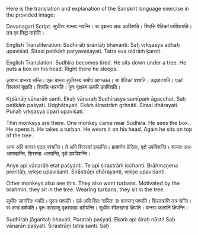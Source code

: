 Here is the translation and explanation of the Sanskrit language exercise in the provided image:

Devanagari Script:
सुधीराः श्रान्ताः भवन्ति। सः वृक्षस्य अधः उपविशति। शिरसि पेटिकां पर्यवेशयति। तत्र एव निद्रां करोति।

English Transliteration:
Sudhīrāḥ śrāntāḥ bhavanti. Saḥ vṛkṣasya adhaḥ upaviśati. Śirasi peṭikāṁ paryaveśayati. Tatra eva nidrāṁ karoti.

English Translation:
Sudhira becomes tired. He sits down under a tree. He puts a box on his head. Right there he sleeps.

कृशानः वानराः सन्ति। एकः वानरः सुधीरस्य समीपं आगच्छत्। सः पेटिकां पश्यति। उद्घाटयति। एकां शिरस्त्रां गृह्णाति। शिरसि धारयति। पुनः वृक्षस्य ऊपरि उपविशति।

Kṛśānāḥ vānarāḥ santi. Ekaḥ vānaraḥ Sudhīrasya samīpaṁ āgacchat. Saḥ peṭikāṁ paśyati. Udghāṭayati. Ekāṁ śirastrāṁ gṛhṇāti. Śirasi dhārayati. Punaḥ vṛkṣasya ūpari upaviśati.

Thin monkeys are there. One monkey came near Sudhira. He sees the box. He opens it. He takes a turban. He wears it on his head. Again he sits on top of the tree.

अन्य अपि वानराः एतत् पश्यन्ति। ते अपि शिरस्त्रां इच्छन्ति। ब्राह्मणेन प्रेरिताः, वृक्षे उपविशन्ति। श्रान्ताः अधः आगच्छन्ति, शिरस्त्राः धारयन्ति, वृक्षे उपविशन्ति। 

Anye api vānarāḥ etat paśyanti. Te api śirastrāṁ icchanti. Brāhmaṇena preritāḥ, vṛkṣe upaviśanti. Śirāstrāṇi dhārayanti, vṛkṣe upaviśanti. 

Other monkeys also see this. They also want turbans. Motivated by the brahmin, they sit in the tree. Wearing turbans, they sit in the tree.

सुधीरः जागरितः भवति। पुरतः पश्यति। एकं अपि शिरः नास्ति! सः वानरान् पश्यति। शिरस्त्राणि तत्र सन्ति। सः दण्डं दर्शयति। वृक्ष-शाखासु वृक्षशाखाः दर्शयन्ति। सुधीरः शीलखण्डं क्षिपति। वानराः फलानि क्षिपन्ति।

Sudhīraḥ jāgaritaḥ bhavati. Purataḥ paśyati. Ekaṁ api śiraḥ nāsti! Saḥ vānarān paśyati. Śirastrāṇi tatra santi. Saḥ